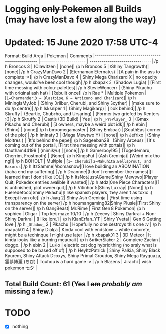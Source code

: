 # Logging ~~only Pokemon~~ all Builds (may have lost a few along the way)
# Updated: 15 June 2020 17:58 UTC-4

Format:
Build Area | Pokemon | Comments
|------------------------------------------------- |----------------------- | -------------------------------|
/p h Broncos 3 | (Clawitzer) | [none]|
/p h Broncos 5 | (Shiny Tangrowth)| [none]|
/p h CrazyManDavo 2 | (Eternamax Eternatus) | [A pain in the ass to complete :<]|
/p h CrazyManDavo 4 | Shiny Mega Charizard X | no opacity changes, would've been cool though|
/p h xbapak 3| (Shadow Lugia) | [First time messing with colour palettes]|
/p h StevieWonderr | (Shiny Pikachu with original ash hat) | [Rebuilt once]|
/p h Rae * | Multiple Pokemon | [`1=Charmander`,`3 = Blastoise`, `6 = Articuno and Charizard`]|
/p h MiningIsMyJob | (Shiny Drilbur, Cherubi, and Shiny Scyther) | [make sure to do /p centre]|
/p h lsksniper 1 | (Shiny Magikarp) | [look behind]|
/p h Skruffy | (Beartic, Chubcho, and Ursaring) | [Former two griefed by Renters :(]|
/p h Skruffy 2 | Castle (3D Build) | Yes |
/p h `_ProPlayer_` 3 | (Gmax Pikachu and Cherubi) | [3 owners, maybe a weird plot idk]|
/p h ebin | (Shinx) | [none]|
/p h bmxomegamaster | (Shiny Emboar) |[SouthEast corner of the plot]|
/p h ImInaty 3 | (Mega Mewtwo Y) | [none]|
/p h Jefrixx | (Shiny Moltres ) | [It's behind the pepe]|
/p h Sageeban28 | (Shiny Arceus) | [It's coming out of the portal], [First time messing with portals]|
/p h Gautham44199 | (mimikyu) | [none]|
/p h Gamerboy195 | (Togedemaru, Cherrim, Frostmoth) | [None]|
/p h KingsFut | (Ash Greninja)| [Weird mix tho ngl]|
/p h BOHOLT | Multiple | [`1= Cherubi`] `2=Makuhita,Bellsprout, and Haxorus`|
/p h ItzSamme|Abomasnow|[I love building an ABOMINATION (haha end my suffering)]|
/p h Dcannne|(I don't remember the names)|[I learned that I don't like LOL]|
/p h ItsNotJustAGame|Shiny Mewtwo|[Player Quit, Pokedex entries avalible if wanted]|
/p h atdz|One Piece Characters|[1 is unfinished, plot owner quit]|
/p h Vitinhor 5|Shiny Luxray| [None]|
/p h Fueredefoco|Shiny Pikachu|[I like spanish players, they aren't as toxic :) Except ivan ofc]|
/p h Juaq 2| Shiny Ash Greninja | [First time using transparency on the server]
/p h houmangaming82|Shiny Plusle|[First Shiny on the server]|
/p h GangBeast| Mr.Rime | First Gen 8 Pokemon|
/p h sophiex | Gligar | Top kek maze 10/10 |
/p h Zeeevy | Shiny Darkrai + Non-Shiny Darkrai | [I like lore.] |
/p h KianErfan_YT | Shiny Yvetal | Gen 6 Getting love |
/p h `_Shadow_` 2 | Pikachu | Hopefully no one destroys this one :v |
/p h xbapak01 4 | Shiny Dialga | Kinda cool with endstone + white concrete, might be a techinque I might use later |
/p h xbapak01 3 | 3D Meteor | It kinda looks like a burning meatball |
/p h StrikerSlaher 2 | Complete Zacian | doggo. |
/p h ebin 2 | Luxio | electric cat dog hybrid thing (no srsly what is supposed to be based off of) |
/p h HeyItzPatrick | Shiny Palkia, Shiny Black Kyurem, Shiny Attack Deoxys, Shiny Primal Groudon, Shiny Mega Rayquaza, 霊夢博灑 (ちび) | Touhou is a hard game :v |
/p h Blazens | Jirachi | wish pokemon 七夕 |
## Total Build Count: 61 (Yes I ~~am~~ *probably am* missing a few.)

# TODO
- [x] nothing
